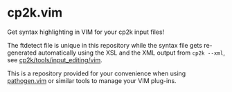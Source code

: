cp2k.vim
========

Get syntax highlighting in VIM for your cp2k input files!

The ftdetect file is unique in this repository while the syntax file gets re-generated automatically using the XSL and the XML output from `cp2k --xml`, see [cp2k/tools/input_editing/vim](https://github.com/cp2k/cp2k/tree/master/cp2k/tools/input_editing/vim).

This is a repository provided for your convenience when using [pathogen.vim](https://github.com/tpope/vim-pathogen) or similar tools to manage your VIM plug-ins.
